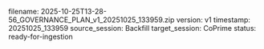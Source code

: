 filename: 2025-10-25T13-28-56_GOVERNANCE_PLAN_v1_20251025_133959.zip
version: v1
timestamp: 20251025_133959
source_session: Backfill
target_session: CoPrime
status: ready-for-ingestion
